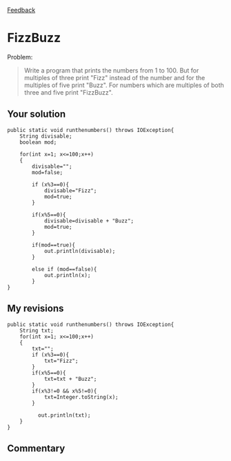 <link href="../markdown.css" rel="stylesheet"></link>

[Feedback](index.html)

FizzBuzz
=======
Problem:

> Write a program that prints the numbers from 1 to 100. But for multiples of three print "Fizz" instead of the number and for the multiples of five print "Buzz". For numbers which are multiples of both three and five print "FizzBuzz".

Your solution
-------------
    
    public static void runthenumbers() throws IOException{
        String divisable;
        boolean mod;
    
        for(int x=1; x<=100;x++)
        {
            divisable="";
            mod=false;
            
            if (x%3==0){
                divisable="Fizz";
                mod=true;
            }
            
            if(x%5==0){
                divisable=divisable + "Buzz";
                mod=true;
            }
            
            if(mod==true){
                out.println(divisable);
            }
            
            else if (mod==false){
                out.println(x);
            }
    }
    
My revisions
------------

    public static void runthenumbers() throws IOException{
		String txt;
		for(int x=1; x<=100;x++)
		{
			txt="";
			if (x%3==0){
				txt="Fizz";
			}
			if(x%5==0){
				txt=txt + "Buzz";
			}
			if(x%3!=0 && x%5!=0){
     			txt=Integer.toString(x);
			}
			
              out.println(txt);
		}
	}
	
Commentary
----------
